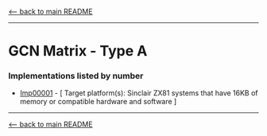 [<-- back to main README]( ../README.md)

---

# GCN Matrix - Type A


### Implementations listed by number

- [Imp00001]( ../Implementation_READMEs/Imp00001--README.md) - [ Target platform(s): Sinclair ZX81 systems that have 16KB of memory or compatible hardware and software ]

---

[<-- back to main README]( ../README.md)
